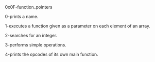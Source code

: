 0x0F-function_pointers

0-prints a name.

1-executes a function given as a parameter on each element of an array.

2-searches for an integer.

3-performs simple operations.

4-prints the opcodes of its own main function.
